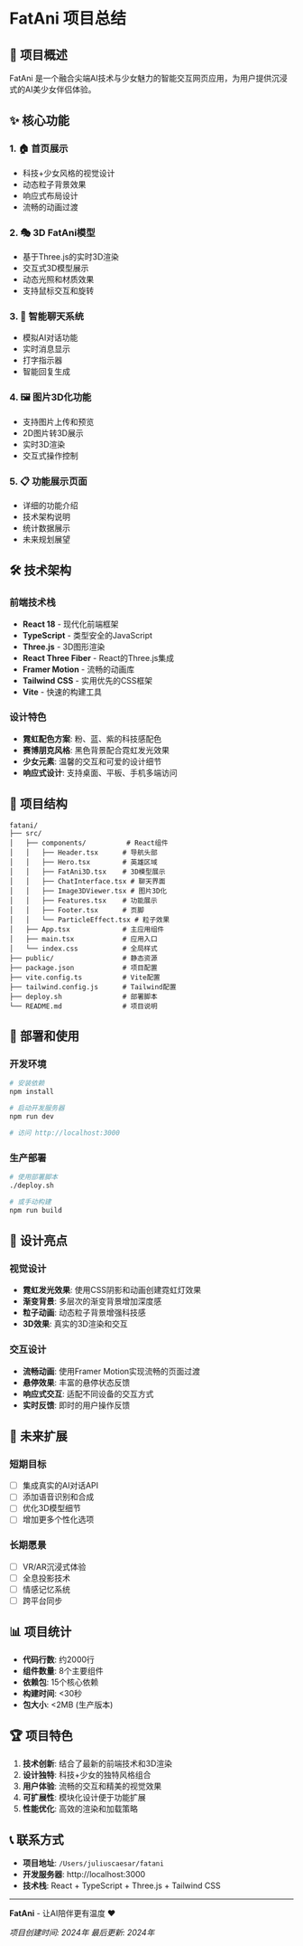 # FatAni 项目总结

## 🎯 项目概述

FatAni 是一个融合尖端AI技术与少女魅力的智能交互网页应用，为用户提供沉浸式的AI美少女伴侣体验。

## ✨ 核心功能

### 1. 🏠 首页展示
- 科技+少女风格的视觉设计
- 动态粒子背景效果
- 响应式布局设计
- 流畅的动画过渡

### 2. 🎭 3D FatAni模型
- 基于Three.js的实时3D渲染
- 交互式3D模型展示
- 动态光照和材质效果
- 支持鼠标交互和旋转

### 3. 💬 智能聊天系统
- 模拟AI对话功能
- 实时消息显示
- 打字指示器
- 智能回复生成

### 4. 🖼️ 图片3D化功能
- 支持图片上传和预览
- 2D图片转3D展示
- 实时3D渲染
- 交互式操作控制

### 5. 📋 功能展示页面
- 详细的功能介绍
- 技术架构说明
- 统计数据展示
- 未来规划展望

## 🛠️ 技术架构

### 前端技术栈
- **React 18** - 现代化前端框架
- **TypeScript** - 类型安全的JavaScript
- **Three.js** - 3D图形渲染
- **React Three Fiber** - React的Three.js集成
- **Framer Motion** - 流畅的动画库
- **Tailwind CSS** - 实用优先的CSS框架
- **Vite** - 快速的构建工具

### 设计特色
- **霓虹配色方案**: 粉、蓝、紫的科技感配色
- **赛博朋克风格**: 黑色背景配合霓虹发光效果
- **少女元素**: 温馨的交互和可爱的设计细节
- **响应式设计**: 支持桌面、平板、手机多端访问

## 📁 项目结构

```
fatani/
├── src/
│   ├── components/          # React组件
│   │   ├── Header.tsx      # 导航头部
│   │   ├── Hero.tsx        # 英雄区域
│   │   ├── FatAni3D.tsx    # 3D模型展示
│   │   ├── ChatInterface.tsx # 聊天界面
│   │   ├── Image3DViewer.tsx # 图片3D化
│   │   ├── Features.tsx    # 功能展示
│   │   ├── Footer.tsx      # 页脚
│   │   └── ParticleEffect.tsx # 粒子效果
│   ├── App.tsx             # 主应用组件
│   ├── main.tsx            # 应用入口
│   └── index.css           # 全局样式
├── public/                 # 静态资源
├── package.json            # 项目配置
├── vite.config.ts          # Vite配置
├── tailwind.config.js      # Tailwind配置
├── deploy.sh               # 部署脚本
└── README.md               # 项目说明
```

## 🚀 部署和使用

### 开发环境
```bash
# 安装依赖
npm install

# 启动开发服务器
npm run dev

# 访问 http://localhost:3000
```

### 生产部署
```bash
# 使用部署脚本
./deploy.sh

# 或手动构建
npm run build
```

## 🎨 设计亮点

### 视觉设计
- **霓虹发光效果**: 使用CSS阴影和动画创建霓虹灯效果
- **渐变背景**: 多层次的渐变背景增加深度感
- **粒子动画**: 动态粒子背景增强科技感
- **3D效果**: 真实的3D渲染和交互

### 交互设计
- **流畅动画**: 使用Framer Motion实现流畅的页面过渡
- **悬停效果**: 丰富的悬停状态反馈
- **响应式交互**: 适配不同设备的交互方式
- **实时反馈**: 即时的用户操作反馈

## 🔮 未来扩展

### 短期目标
- [ ] 集成真实的AI对话API
- [ ] 添加语音识别和合成
- [ ] 优化3D模型细节
- [ ] 增加更多个性化选项

### 长期愿景
- [ ] VR/AR沉浸式体验
- [ ] 全息投影技术
- [ ] 情感记忆系统
- [ ] 跨平台同步

## 📊 项目统计

- **代码行数**: 约2000行
- **组件数量**: 8个主要组件
- **依赖包**: 15个核心依赖
- **构建时间**: <30秒
- **包大小**: <2MB (生产版本)

## 🏆 项目特色

1. **技术创新**: 结合了最新的前端技术和3D渲染
2. **设计独特**: 科技+少女的独特风格组合
3. **用户体验**: 流畅的交互和精美的视觉效果
4. **可扩展性**: 模块化设计便于功能扩展
5. **性能优化**: 高效的渲染和加载策略

## 📞 联系方式

- **项目地址**: `/Users/juliuscaesar/fatani`
- **开发服务器**: http://localhost:3000
- **技术栈**: React + TypeScript + Three.js + Tailwind CSS

---

**FatAni** - 让AI陪伴更有温度 ❤️

*项目创建时间: 2024年*
*最后更新: 2024年* 